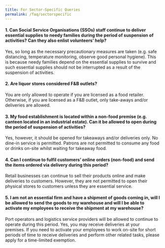 ```yaml
---
title: For Sector-Specific Queries
permalink: /faq/sectorspecific
---
```


#### **1. Can Social Service Organisations (SSOs) staff continue to deliver essential supplies to needy families during the period of suspension of activities? Can they also enlist volunteers’ help?**
Yes, so long as the necessary precautionary measures are taken (e.g. safe distancing, temperature monitoring, observe good personal hygiene). This is because needy families depend on the essential supplies to survive and such essential supplies should not be interrupted as a result of the suspension of activities.

#### **2. Are liquor stores considered F&B outlets?**
You are only allowed to operate if you are licensed as a food retailer. Otherwise, if you are licensed as a F&B outlet, only take-aways and/or deliveries are allowed. 

#### **3. My food establishment is located within a non-food premise (e.g. canteen located in an industrial estate). Can it be allowed to open during the period of suspension of activities?**
Yes, however, it should be opened for takeaways and/or deliveries only. No dine-in service is permitted. Patrons are not permitted to consume any food or drinks on-site whilst waiting for takeaway food.

#### **4. Can I continue to fulfil customers’ online orders (non-food) and send the items ordered via delivery during this period?**
Retail businesses can continue to sell their products online and make deliveries to customers. However, they are not permitted to open their physical stores to customers unless they are essential service.

#### **5. I am not an essential firm and have a shipment of goods coming in, will I be allowed to send the goods to my warehouse and will I be able to activate my employees to receive the shipment at my warehouse?**
Port operators and logistics service providers will be allowed to continue to operate during this period. Yes, you may receive deliveries at your premises. If you need to activate your employees to work on-site for short periods of time to receive deliveries and perform other related tasks, please apply for a time-limited exemption.
